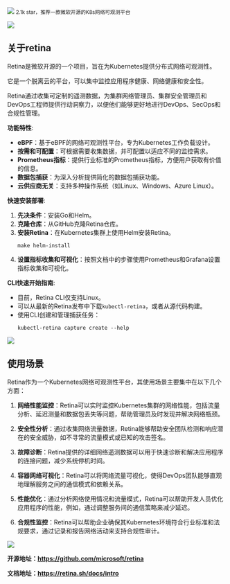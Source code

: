 <img src="/assets/image/240327-retina-1.png" style="max-width: 70%; height: auto;">
<small>2.1k star，推荐一款微软开源的K8s网络可观测平台</small>


![](/assets/image/240327-retina-1.png)

## 关于retina

Retina是微软开源的一个项目，旨在为Kubernetes提供分布式网络可观测性。

它是一个脱离云的平台，可以集中监控应用程序健康、网络健康和安全性。

Retina通过收集可定制的遥测数据，为集群网络管理员、集群安全管理员和DevOps工程师提供行动洞察力，以便他们能够更好地进行DevOps、SecOps和合规性管理。

**功能特性**:
- **eBPF**：基于eBPF的网络可观测性平台，专为Kubernetes工作负载设计。
- **按需和可配置**：可根据需要收集数据，并可配置以适应不同的监控需求。
- **Prometheus指标**：提供行业标准的Prometheus指标，方便用户获取有价值的信息。
- **数据包捕获**：为深入分析提供简化的数据包捕获功能。
- **云供应商无关**：支持多种操作系统（如Linux、Windows、Azure Linux）。

**快速安装部署**:
1. **先决条件**：安装Go和Helm。
2. **克隆仓库**：从GitHub克隆Retina仓库。
3. **安装Retina**：在Kubernetes集群上使用Helm安装Retina。
   ```
   make helm-install
   ```
4. **设置指标收集和可视化**：按照文档中的步骤使用Prometheus和Grafana设置指标收集和可视化。

**CLI快速开始指南**:
- 目前，Retina CLI仅支持Linux。
- 可以从最新的Retina发布中下载`kubectl-retina`，或者从源代码构建。
- 使用CLI创建和管理捕获任务：
   ```
   kubectl-retina capture create --help
   ```

![](/assets/image/240327-retina-2.png)

## 使用场景

Retina作为一个Kubernetes网络可观测性平台，其使用场景主要集中在以下几个方面：

1. **网络性能监控**：Retina可以实时监控Kubernetes集群的网络性能，包括流量分析、延迟测量和数据包丢失等问题，帮助管理员及时发现并解决网络瓶颈。

2. **安全性分析**：通过收集网络流量数据，Retina能够帮助安全团队检测和响应潜在的安全威胁，如不寻常的流量模式或已知的攻击签名。

3. **故障诊断**：Retina提供的详细网络遥测数据可以用于快速诊断和解决应用程序的连接问题，减少系统停机时间。

4. **容器网络可视化**：Retina可以将网络流量可视化，使得DevOps团队能够直观地理解服务之间的通信模式和依赖关系。

5. **性能优化**：通过分析网络使用情况和流量模式，Retina可以帮助开发人员优化应用程序的性能，例如，通过调整服务间的通信策略来减少延迟。

6. **合规性监控**：Retina可以帮助企业确保其Kubernetes环境符合行业标准和法规要求，通过记录和报告网络活动来支持合规性审计。


![](/assets/image/240327-retina-3.png)

**开源地址：https://github.com/microsoft/retina**

**文档地址：https://retina.sh/docs/intro**